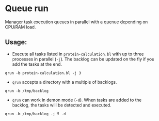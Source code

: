 # Queue run

Manager task execution queues in parallel with a quenue depending on CPU/RAM load.


## Usage:

* Execute all tasks listed in `protein-calculation.bl` with up to three processes in parallel (`-j`). The backlog can be updated on the fly if you add the tasks at the end.

```shell
qrun -b protein-calculation.bl -j 3
```

* `qrun` accepts a directory with a multiple of backlogs.

```shell
qrun -b /tmp/backlog
```

* `qrun` can work in demon mode (`-d`). When tasks are added to the backlog, the tasks will be detected and executed.

```shell
qrun -b /tmp/backlog -j 5 -d
```
